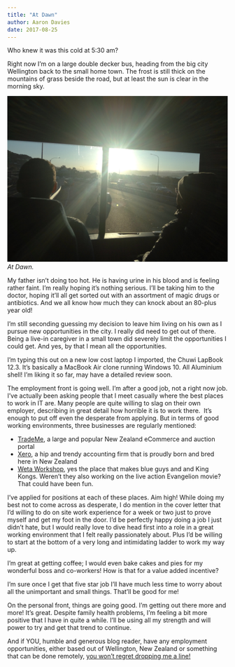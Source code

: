 ```yaml
---
title: "At Dawn"
author: Aaron Davies
date: 2017-08-25
---
```


Who knew it was this cold at 5:30 am?

Right now I’m on a large double decker bus, heading from the big city Wellington back to the small home town. The frost is still thick on the mountains of grass beside the road, but at least the sun is clear in the morning sky.

[![At Dawn.](../../media/images/blog/IMG_20170823_073505.jpg)](/assets/static/src/media/images/blog/IMG_20170823_073505.jpg)
_At Dawn._

My father isn’t doing too hot. He is having urine in his blood and is feeling rather faint. I’m really hoping it’s nothing serious. I’ll be taking him to the doctor, hoping it’ll all get sorted out with an assortment of magic drugs or antibiotics. And we all know how much they can knock about an 80-plus year old!

I’m still seconding guessing my decision to leave him living on his own as I pursue new opportunities in the city. I really did need to get out of there. Being a live-in caregiver in a small town did severely limit the opportunities I could get. And yes, by that I mean all the opportunities.

I’m typing this out on a new low cost laptop I imported, the Chuwi LapBook 12.3. It’s basically a MacBook Air clone running Windows 10. All Aluminium shell! I’m liking it so far, may have a detailed review soon.

The employment front is going well. I’m after a good job, not a right now job. I’ve actually been asking people that I meet casually where the best places to work in IT are. Many people are quite willing to slag on their own employer, describing in great detail how horrible it is to work there.  It’s enough to put off even the desperate from applying. But in terms of good working environments, three businesses are regularly mentioned:

* [TradeMe](http://trademe.co.nz/), a large and popular New Zealand eCommerce and auction portal
* [Xero](https://www.xero.com/nz/), a hip and trendy accounting firm that is proudly born and bred here in New Zealand
* [Weta Workshop](https://www.wetanz.com/), yes the place that makes blue guys and and King Kongs. Weren’t they also working on the live action Evangelion movie? That could have been fun.

I’ve applied for positions at each of these places. Aim high! While doing my best not to come across as desperate, I do mention in the cover letter that I’d willing to do on site work experience for a week or two just to prove myself and get my foot in the door. I’d be perfectly happy doing a job I just didn’t hate, but I would really love to dive head first into a role in a great working environment that I felt really passionately about. Plus I’d be willing to start at the bottom of a very long and intimidating ladder to work my way up.

I’m great at getting coffee; I would even bake cakes and pies for my wonderful boss and co-workers! How is that for a value added incentive?

I’m sure once I get that five star job I’ll have much less time to worry about all the unimportant and small things. That’ll be good for me!

On the personal front, things are going good. I’m getting out there more and more! It’s great. Despite family health problems, I’m feeling a bit more positive that I have in quite a while. I’ll be using all my strength and will power to try and get that trend to continue.

And if YOU, humble and generous blog reader, have any employment opportunities, either based out of Wellington, New Zealand or something that can be done remotely, [you won’t regret dropping me a line!](http://aarond.me/)
